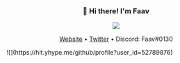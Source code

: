 <h3 align="center">👋 Hi there! I'm Faav</h3>
<p align="center">
<img src="https://user-images.githubusercontent.com/52789876/115129719-95249900-9fb6-11eb-9069-b78f1306d9bf.png" />
  </p>
<p align="center">
  <a href="https://www.faav.tk">Website</a> •
  <a href="https://twitter.com/FaavXD">Twitter</a> •
  <a>Discord: Faav#0130</a>
</p>
![](https://hit.yhype.me/github/profile?user_id=52789876)
